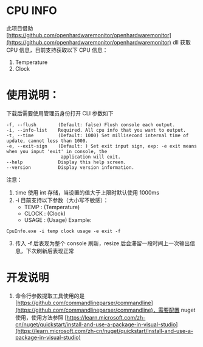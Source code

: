 # CPU INFO

此项目借助 [https://github.com/openhardwaremonitor/openhardwaremonitor](https://github.com/openhardwaremonitor/openhardwaremonitor) dll 获取 CPU 信息，目前支持获取以下 CPU 信息：

1. Temperature
2. Clock

# 使用说明：

下载后需要使用管理员身份打开
CLI 参数如下

```
-f, --flush        (Default: false) Flush console each output.
-i, --info-list    Required. All cpu info that you want to output.
-t, --time         (Default: 1000) Set millisecond internal time of update, cannot less than 1000.
-e, --exit-sign    (Default: ) Set exit input sign, exp: -e exit means when you input 'exit' in console, the
                    application will exit.
--help             Display this help screen.
--version          Display version information.
```

注意：

1. time 使用 int 存储，当设置的值大于上限时默认使用 1000ms
2. -i 目前支持以下参数（大小写不敏感）：
   - TEMP : (Temperature)
   - CLOCK : (Clock)
   - USAGE : (Usage)
Example:
```
CpuInfo.exe -i temp clock usage -e exit -f
```
3. 传入 -f 后表现为整个 console 刷新，resize 后会滞留一段时间上一次输出信息，下次刷新后表现正常

# 开发说明

1. 命令行参数提取工具使用的是 [https://github.com/commandlineparser/commandline](https://github.com/commandlineparser/commandline)，需要配置 nuget 使用，使用方法参照 [https://learn.microsoft.com/zh-cn/nuget/quickstart/install-and-use-a-package-in-visual-studio](https://learn.microsoft.com/zh-cn/nuget/quickstart/install-and-use-a-package-in-visual-studio)
